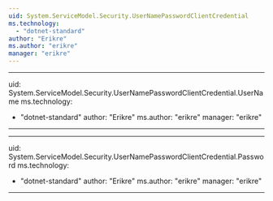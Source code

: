 ```yaml
---
uid: System.ServiceModel.Security.UserNamePasswordClientCredential
ms.technology: 
  - "dotnet-standard"
author: "Erikre"
ms.author: "erikre"
manager: "erikre"
---
```


---
uid: System.ServiceModel.Security.UserNamePasswordClientCredential.UserName
ms.technology: 
  - "dotnet-standard"
author: "Erikre"
ms.author: "erikre"
manager: "erikre"
---

---
uid: System.ServiceModel.Security.UserNamePasswordClientCredential.Password
ms.technology: 
  - "dotnet-standard"
author: "Erikre"
ms.author: "erikre"
manager: "erikre"
---
